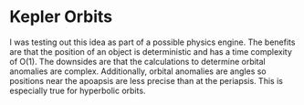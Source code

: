 # Kepler Orbits
I was testing out this idea as part of a possible physics engine. The benefits are that the position of an object is deterministic and has a time complexity of O(1). The downsides are that the calculations to determine orbital anomalies are complex. Additionally, orbital anomalies are angles so positions near the apoapsis are less precise than at the periapsis. This is especially true for hyperbolic orbits.
